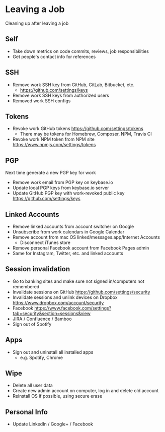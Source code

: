 # Leaving a Job

Cleaning up after leaving a job

## Self

- Take down metrics on code commits, reviews, job responsibilities
- Get people's contact info for references

## SSH

- Remove work SSH key from GitHub, GitLab, Bitbucket, etc.
    - <https://github.com/settings/keys>
- Remove work SSH keys from authorized users
- Removed work SSH configs

## Tokens

- Revoke work GitHub tokens <https://github.com/settings/tokens>
    - There may be tokens for Homebrew, Composer, NPM, Travis CI
- Revoke work NPM token from NPM site <https://www.npmjs.com/settings/tokens>

## PGP

Next time generate a new PGP key for work

- Remove work email from PGP key on keybase.io
- Update local PGP keys from keybase.io server
- Update GitHub PGP key with work-revoked public key
  <https://github.com/settings/keys>

## Linked Accounts

- Remove linked accounts from account switcher on Google
- Unsubscribe from work calendars in Google Calendar
- Remove account from mac OS linked/messages.app/Internet Accounts
    - Disconnect iTunes store
- Remove personal Facebook account from Facebook Pages admin
- Same for Instagram, Twitter, etc. and linked accounts

## Session invalidation

- Go to banking sites and make sure not signed in/computers not remembered
- Invalidate sessions on GitHub <https://github.com/settings/security>
- Invalidate sessions and unlink devices on Dropbox
  <https://www.dropbox.com/account/security>
- Facebook
  <https://www.facebook.com/settings?tab=security&section=sessions&view>
- JIRA / Confluence / Bamboo
- Sign out of Spotify

## Apps

- Sign out and uninstall all installed apps
    - e.g. Spotify, Chrome

## Wipe

- Delete all user data
- Create new admin account on computer, log in and delete old account
- Reinstall OS if possible, using secure erase

## Personal Info

- Update LinkedIn / Google+ / Facebook

